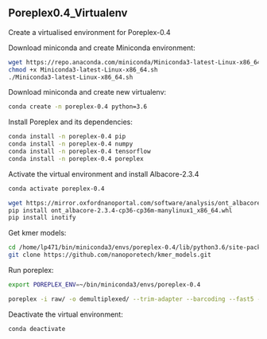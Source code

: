 ## Poreplex0.4_Virtualenv
Create a virtualised environment for Poreplex-0.4

Download miniconda and create Miniconda environment:
```bash
wget https://repo.anaconda.com/miniconda/Miniconda3-latest-Linux-x86_64.sh
chmod +x Miniconda3-latest-Linux-x86_64.sh
./Miniconda3-latest-Linux-x86_64.sh
```

Download miniconda and create new virtualenv:
```bash
conda create -n poreplex-0.4 python=3.6
```

Install Poreplex and its dependencies:
```bash
conda install -n poreplex-0.4 pip
conda install -n poreplex-0.4 numpy
conda install -n poreplex-0.4 tensorflow
conda install -n poreplex-0.4 poreplex
```

Activate the virtual environment and install Albacore-2.3.4
```bash
conda activate poreplex-0.4

wget https://mirror.oxfordnanoportal.com/software/analysis/ont_albacore-2.3.4-cp36-cp36m-manylinux1_x86_64.whl
pip install ont_albacore-2.3.4-cp36-cp36m-manylinux1_x86_64.whl
pip install inotify
```

Get kmer models:
```bash
cd /home/lp471/bin/miniconda3/envs/poreplex-0.4/lib/python3.6/site-packages/poreplex/
git clone https://github.com/nanoporetech/kmer_models.git
```
Run poreplex:
```bash
export POREPLEX_ENV=~/bin/miniconda3/envs/poreplex-0.4

poreplex -i raw/ -o demultiplexed/ --trim-adapter --barcoding --fast5 --basecall --parallel 14 --align $POREPLEX_ENV/minimap2_indexes/Homo_sapiens.GRCh38.90.mmidx --dashboard --contig-aliases $POREPLEX_ENV/minimap2_indexes/contigs_db.txt --live
```
Deactivate the virtual environment:
```bash
conda deactivate
```
